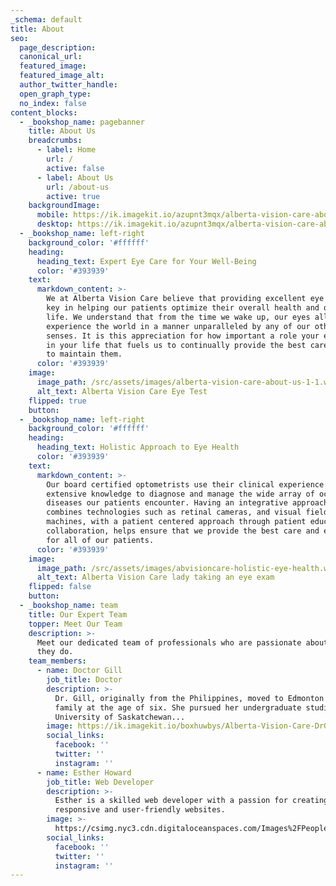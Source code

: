 ```yaml
---
_schema: default
title: About
seo:
  page_description:
  canonical_url:
  featured_image:
  featured_image_alt:
  author_twitter_handle:
  open_graph_type:
  no_index: false
content_blocks:
  - _bookshop_name: pagebanner
    title: About Us
    breadcrumbs:
      - label: Home
        url: /
        active: false
      - label: About Us
        url: /about-us
        active: true
    backgroundImage:
      mobile: https://ik.imagekit.io/azupnt3mqx/alberta-vision-care-about-us.webp
      desktop: https://ik.imagekit.io/azupnt3mqx/alberta-vision-care-about-us.webp
  - _bookshop_name: left-right
    background_color: '#ffffff'
    heading:
      heading_text: Expert Eye Care for Your Well-Being
      color: '#393939'
    text:
      markdown_content: >-
        We at Alberta Vision Care believe that providing excellent eye care is
        key in helping our patients optimize their overall health and quality of
        life. We understand that from the time we wake up, our eyes allow us to
        experience the world in a manner unparalleled by any of our other
        senses. It is this appreciation for how important a role your eyes play
        in your life that fuels us to continually provide the best care we can
        to maintain them.
      color: '#393939'
    image:
      image_path: /src/assets/images/alberta-vision-care-about-us-1-1.webp
      alt_text: Alberta Vision Care Eye Test
    flipped: true
    button:
  - _bookshop_name: left-right
    background_color: '#ffffff'
    heading:
      heading_text: Holistic Approach to Eye Health
      color: '#393939'
    text:
      markdown_content: >-
        Our board certified optometrists use their clinical experience and
        extensive knowledge to diagnose and manage the wide array of ocular
        diseases our patients encounter. Having an integrative approach that
        combines technologies such as retinal cameras, and visual field
        machines, with a patient centered approach through patient education and
        collaboration, helps ensure that we provide the best care and experience
        for all of our patients.
      color: '#393939'
    image:
      image_path: /src/assets/images/abvisioncare-holistic-eye-health.webp
      alt_text: Alberta Vision Care lady taking an eye exam
    flipped: false
    button:
  - _bookshop_name: team
    title: Our Expert Team
    topper: Meet Our Team
    description: >-
      Meet our dedicated team of professionals who are passionate about what
      they do.
    team_members:
      - name: Doctor Gill
        job_title: Doctor
        description: >-
          Dr. Gill, originally from the Philippines, moved to Edmonton with her
          family at the age of six. She pursued her undergraduate studies at the
          University of Saskatchewan...
        image: https://ik.imagekit.io/boxhuwbys/Alberta-Vision-Care-DrGill.webp
        social_links:
          facebook: ''
          twitter: ''
          instagram: ''
      - name: Esther Howard
        job_title: Web Developer
        description: >-
          Esther is a skilled web developer with a passion for creating
          responsive and user-friendly websites.
        image: >-
          https://csimg.nyc3.cdn.digitaloceanspaces.com/Images%2FPeople%2Fperson4.jpg
        social_links:
          facebook: ''
          twitter: ''
          instagram: ''
---
```


